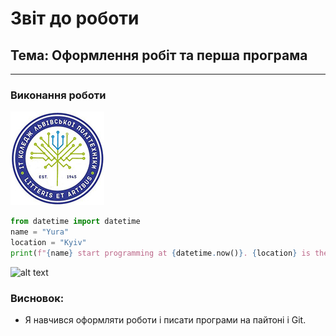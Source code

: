 # Звіт до роботи
## Тема: Оформлення робіт та перша програма
---
### Виконання роботи

![alt text](https://github.com/BobasB/it_college/raw/main/reports/pictures/logo-lit.jpg "ІТ Коледж")
```python
from datetime import datetime
name = "Yura"
location = "Kyiv"
print(f"{name} start programming at {datetime.now()}. {location} is the best city!")
```
![alt text](https://github.com/Yuriy-Starovoit/ObjectOrientedProgramuvanya/blob/main/pictures/Screenshot_1.jpg "1")

### Висновок: 
- Я навчився оформляти роботи і писати програми на пайтоні і Git.
